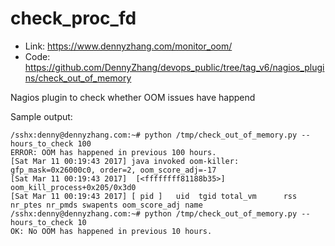 check_proc_fd
==============

- Link: https://www.dennyzhang.com/monitor_oom/
- Code: https://github.com/DennyZhang/devops_public/tree/tag_v6/nagios_plugins/check_out_of_memory

Nagios plugin to check whether OOM issues have happend

Sample output:
```
/sshx:denny@dennyzhang.com:~# python /tmp/check_out_of_memory.py --hours_to_check 100
ERROR: OOM has happened in previous 100 hours.
[Sat Mar 11 00:19:43 2017] java invoked oom-killer: gfp_mask=0x26000c0, order=2, oom_score_adj=-17
[Sat Mar 11 00:19:43 2017]  [<ffffffff81188b35>] oom_kill_process+0x205/0x3d0
[Sat Mar 11 00:19:43 2017] [ pid ]   uid  tgid total_vm      rss nr_ptes nr_pmds swapents oom_score_adj name
/sshx:denny@dennyzhang.com:~# python /tmp/check_out_of_memory.py --hours_to_check 10
OK: No OOM has happened in previous 10 hours.
```
